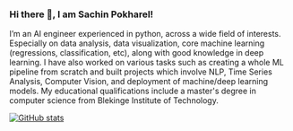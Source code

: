 ### Hi there 👋, I am Sachin Pokharel!


I’m an AI engineer experienced in python, across a wide field of interests. Especially on data analysis, data visualization, core machine learning (regressions, classification, etc), along with good knowledge in deep learning. I have also worked on various tasks such as creating a whole ML pipeline from scratch and built projects which involve NLP, Time Series Analysis, Computer Vision, and deployment of machine/deep learning models. My educational qualifications include a master's degree in computer science from Blekinge Institute of Technology.



[![GitHub stats](https://github-readme-stats.vercel.app/api?username=p-sachin)](https://github.com/p-sachin/github-readme-stats)



<!--
**p-sachin/p-sachin** is a ✨ _special_ ✨ repository because its `README.md` (this file) appears on your GitHub profile.

Here are some ideas to get you started:

- 🔭 I’m currently working on ...
- 🌱 I’m currently learning ...
- 👯 I’m looking to collaborate on ...
- 🤔 I’m looking for help with ...
- 💬 Ask me about ...
- 📫 How to reach me: ...
- 😄 Pronouns: ...
- ⚡ Fun fact: ...
-->


